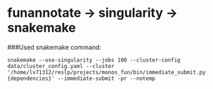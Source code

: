 # funannotate -> singularity -> snakemake

###Used snakemake command:
```
snakemake --use-singularity --jobs 100 --cluster-config data/cluster_config.yaml --cluster '/home/lv71312/reslp/projects/monos_fun/bin/immediate_submit.py {dependencies}' --immediate-submit -pr --notemp
```

